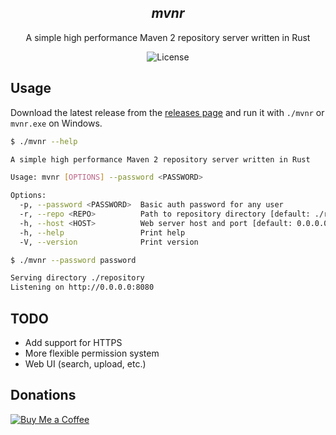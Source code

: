 <h2 align="center">
  <i>mvnr</i>
</h2>
  <p align="center">A simple high performance Maven 2 repository server written in Rust</p>
    <p align="center">

<p align="center">
<a target="_blank"><img src="https://img.shields.io/github/license/CatCoderr/ProtocolSidebar" alt="License" /></a>
</p>

## Usage

Download the latest release from the [releases page](https://github.com/CatCoderr/mvnr/releases) and run it
with `./mvnr` or `mvnr.exe` on Windows.
```bash
$ ./mvnr --help

A simple high performance Maven 2 repository server written in Rust

Usage: mvnr [OPTIONS] --password <PASSWORD>

Options:
  -p, --password <PASSWORD>  Basic auth password for any user
  -r, --repo <REPO>          Path to repository directory [default: ./repository]
  -h, --host <HOST>          Web server host and port [default: 0.0.0.0:8080]
  -h, --help                 Print help
  -V, --version              Print version

```

```bash
$ ./mvnr --password password

Serving directory ./repository
Listening on http://0.0.0.0:8080
```


## TODO
* Add support for HTTPS
* More flexible permission system
* Web UI (search, upload, etc.)

## Donations
[![Buy Me a Coffee](https://img.shields.io/badge/Buy%20Me%20a%20Coffee-Donate%20Now-yellow?style=for-the-badge&logo=buy-me-a-coffee)](https://www.buymeacoffee.com/catcoderr)
